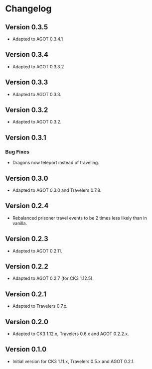 # Changelog

## Version 0.3.5

* Adapted to AGOT 0.3.4.1

## Version 0.3.4

* Adapted to AGOT 0.3.3.2

## Version 0.3.3

* Adapted to AGOT 0.3.3.

## Version 0.3.2

* Adapted to AGOT 0.3.2.

## Version 0.3.1

### Bug Fixes

* Dragons now teleport instead of traveling.

## Version 0.3.0

* Adapted to AGOT 0.3.0 and Travelers 0.7.8.

## Version 0.2.4

* Rebalanced prisoner travel events to be 2 times less likely than in vanilla.

## Version 0.2.3

* Adapted to AGOT 0.2.11.

## Version 0.2.2

* Adapted to AGOT 0.2.7 (for CK3 1.12.5).

## Version 0.2.1

* Adapted to Travelers 0.7.x.

## Version 0.2.0

* Adapted to CK3 1.12.x, Travelers 0.6.x and AGOT 0.2.2.x.

## Version 0.1.0

* Initial version for CK3 1.11.x, Travelers 0.5.x and AGOT 0.2.1.
